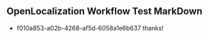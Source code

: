 ## OpenLocalization Workflow Test MarkDown
* f010a853-a02b-4268-af5d-6058a1e6b637 thanks!

<!--HONumber=Jul16_HO4-->


